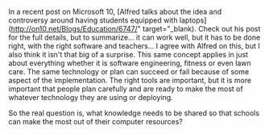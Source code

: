 In a recent post on Microsoft 10, [Alfred talks about the idea and controversy around having students equipped with laptops](http://on10.net/Blogs/Education/6747/" target="_blank). Check out his post for the full details, but to summarize... it can work well, but it has to be done right, with the right software and teachers... I agree with Alfred on this, but I also think it isn't that big of a surprise. This same concept applies in just about everything whether it is software engineering, fitness or even lawn care. The same technology or plan can succeed or fail because of some aspect of the implementation. The right tools are important, but it is more important that people plan carefully and are ready to make the most of whatever technology they are using or deploying.

So the real question is, what knowledge needs to be shared so that schools can make the most out of their computer resources?